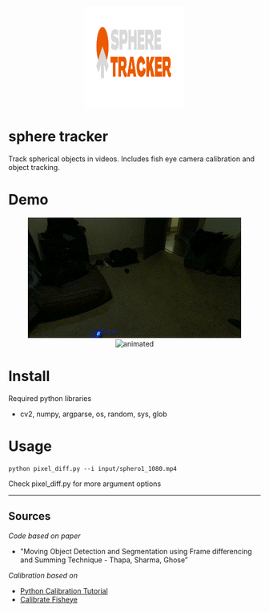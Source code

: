 <!-- Insert logo here -->
<div align="center">
    <img src="images/SphereTrackerLogo.png" alt="Logo" width="200" height="200">
</div>

# sphere tracker
Track spherical objects in videos. Includes fish eye camera calibration and object tracking.

# Demo

<!-- Insert gif of output video  -->
<div align="center">
  <img src="images/demo1.gif" alt="animated" />
  <img src="images/demo2.gif" alt="animated" />
</div>


# Install
Required python libraries
- cv2, numpy, argparse, os, random, sys, glob

# Usage
```
python pixel_diff.py --i input/sphero1_1080.mp4
```
Check pixel_diff.py for more argument options


---



## Sources 
*Code based on paper*
- "Moving Object Detection and Segmentation using Frame differencing and Summing Technique - Thapa, Sharma, Ghose”

*Calibration based on*
- [Python Calibration Tutorial](https://docs.opencv2.org/4.x/dc/dbb/tutorial_py_calibration.html)
- [Calibrate Fisheye](https://medium.com/@kennethjiang/calibrate-fisheye-lens-using-opencv-333b05afa0b0)
